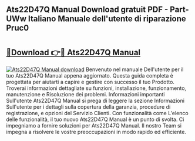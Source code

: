 ## Ats22D47Q Manual Download gratuit PDF - Part-UWw Italiano Manuale dell'utente di riparazione Pruc0

# <h2><a href="http://dffcen.blite.top/?on=Ats22D47Q+Manual">🔗Download 👉🔴 Ats22D47Q Manual</a></h2>

[![Ats22D47Q Manual download](https://i.imgur.com/lujVjoI.png)](http://dffcen.blite.top/?on=Ats22D47Q+Manual)
Benvenuto nel manuale Dell'utente per il tuo Ats22D47Q Manual appena aggiornato. Questa guida completa è progettata per aiutarti a capire e gestire con successo il tuo Prodotto. Troverai informazioni dettagliate su funzioni, installazione, funzionamento, manutenzione e Risoluzione dei problemi. Informazioni importanti Sull'utente Ats22D47Q Manual si prega di leggere la sezione Informazioni Sull'utente per i dettagli sulla copertura della garanzia, procedure di registrazione, e opzioni del Servizio Clienti. Con funzionalità come L'elenco delle funzionalità, il tuo nuovo Ats22D47Q Manual è un punto di svolta. Ci impegniamo a fornire soluzioni per Ats22D47Q Manual. Il nostro Team si impegna a risolvere le vostre preoccupazioni in modo rapido ed efficiente.
